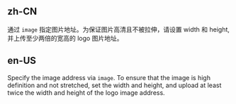## zh-CN

通过 `image` 指定图片地址。为保证图片高清且不被拉伸，请设置 width 和 height, 并上传至少两倍的宽高的 logo 图片地址。

## en-US

Specify the image address via `image`. To ensure that the image is high definition and not stretched, set the width and height, and upload at least twice the width and height of the logo image address.
